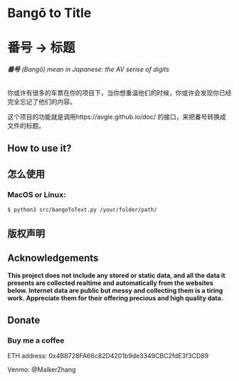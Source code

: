 # Bangō to Title

# 番号 -> 标题

###### **番号** (Bangō) mean in Japanese: the AV serise of digits

你或许有很多的车票在你的项目下，当你想重温他们的时候，你或许会发现你已经完全忘记了他们的内容。

这个项目的功能就是调用https://avgle.github.io/doc/ 的接口，来把番号转换成文件的标题。

## How to use it?

## 怎么使用

### MacOS or Linux:

```bash
$ python3 src/bangoToText.py /your/folder/path/
```

## 版权声明

## Acknowledgements

**This project does not include any stored or static data, and all the data it presents are collected realtime and automatically from the websites below. Internet data are public but messy and collecting them is a tiring work. Appreciate them for their offering precious and high quality data.**

## Donate

### Buy me a coffee

ETH address: 0x4BB728FA66c82D4201b9de3349CBC2fdE3f3CD89

Venmo: @MalkerZhang

